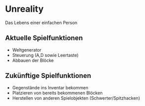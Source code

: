 # Unreality 
Das Lebens einer einfachen Person

## Aktuelle Spielfunktionen
* Weltgenerator
* Steuerung (A,D sowie Leertaste)
* Abbauen der Blöcke

## Zukünftige Spielfunktionen
* Gegenstände ins Inventar bekommen
* Platzieren von bereits bekommenen Blöcken
* Herstellen von anderen Spielobjekten (Schwerter/Spitzhacken)
